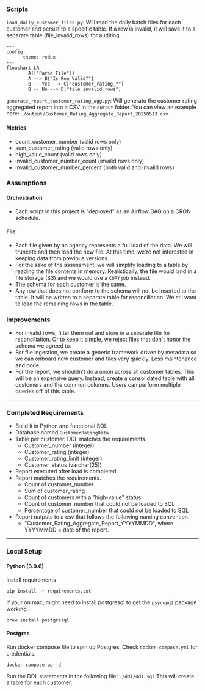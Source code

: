 ### Scripts
`load_daily_customer_files.py`: Will read the daily batch files for each customer and persist to a specific table. If a row is invalid, it will save it to a separate table (file_invalid_rows) for auditing.

```mermaid
---
config:
      theme: redux
---
flowchart LR
        A(["Parse File"])
        A --> B{"Is Row Valid?"}
        B -- Yes --> C["customer_rating_*"]
        B -- No --> D["file_invalid_rows"]
```


`generate_report_customer_rating_agg.py`: Will generate the customer rating aggregated report into a CSV in the `output` folder. You can view an example here: `./output/Customer_Rating_Aggregate_Report_20250513.csv` 

#### Metrics
- count_customer_number (valid rows only)
- sum_customer_rating (valid rows only)
- high_value_count (valid rows only)
- invalid_customer_number_count (invalid rows only)
- invalid_customer_number_percent (both valid and invalid rows)

### Assumptions

#### Orchestration
- Each script in this project is "deployed" as an Airflow DAG on a CRON schedule.

#### File
- Each file given by an agency represents a full load of the data. We will truncate and then load the new file. At this time, we're not interested in keeping data from previous versions.
- For the sake of the assessment, we will simplify loading to a table by reading the file contents in memory. Realistically, the file would land in a file storage (S3) and we would use a `COPY` job instead.
- The schema for each customer is the same.
- Any row that does not conform to the schema will not be inserted to the table. It will be written to a separate table for reconciliation. We stil want to load the remaining rows in the table.

### Improvements
- For invalid rows, filter them out and store in a separate file for reconciliation. Or to keep it simple, we reject files that don't honor the schema we agreed to.
- For file ingestion, we create a generic framework driven by metadata so we can onboard new customer and files very quickly. Less maintenance and code.
- For the report, we shouldn't do a union across all customer tables. This will be an expensive query. Instead, create a consolidated table with all customers and the common columns. Users can perform multiple queries off of this table.

---

### Completed Requirements

- Build it in Python and functional SQL
- Database named `CustomerRatingData`
- Table per customer. DDL matches the requirements.
    - Customer_number (integer)
    - Customer_rating (integer)
    - Customer_rating_limit (integer)
    - Customer_status (varchar(25))
- Report executed after load is completed.
- Report matches the requirements.
    - Count of customer_number
    - Sum of customer_rating
    - Count of customers with a "high-value" status
    - Count of customer_number that could not be loaded to SQL
    - Percentage of customer_number that could not be loaded to SQL
- Report outputs to a csv that follows the following naming convention.
    - "Customer_Rating_Aggregate_Report_YYYYMMDD", where YYYYMMDD = date of the report.

---

### Local Setup

#### Python (3.9.6)


Install requirements
```shell
pip install -r requirements.txt
```

If your on mac, might need to install postgresql to get the `psycopg2` package working.
```shell
brew install postgresql
```

#### Postgres

Run docker compose file to spin up Postgres. Check `docker-compose.yml` for credentials.

```shell
docker compose up -d
```

Run the DDL statements in the following file: `./ddl/ddl.sql`
This will create a table for each customer.